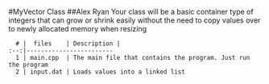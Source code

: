 #MyVector Class
##Alex Ryan
Your class will be a basic container type of integers that can grow or shrink easily without the need to copy values over to newly allocated memory when resizing

      # |  files    | Description |
    :--:|------------------------
      1 | main.cpp  | The main file that contains the program. Just run the program
      2 | input.dat | Loads values into a linked list
